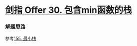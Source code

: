 # [剑指 Offer 30. 包含min函数的栈](https://leetcode-cn.com/problems/bao-han-minhan-shu-de-zhan-lcof/)

### 解题思路
参考[155. 最小栈](https://leetcode-cn.com/problems/min-stack/)
